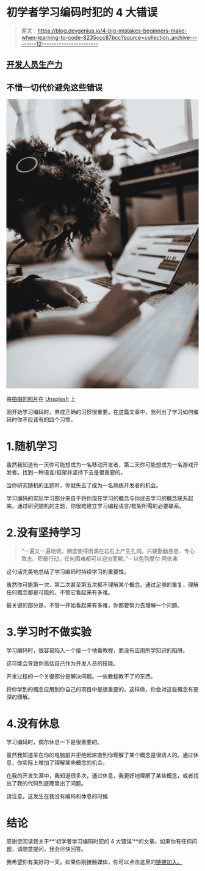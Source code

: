 # 初学者学习编码时犯的 4 大错误

> 原文：<https://blog.devgenius.io/4-big-mistakes-beginners-make-when-learning-to-code-8235ccc87bcc?source=collection_archive---------12----------------------->

## [开发人员生产力](https://bookeraziz.medium.com/list/developer-productivity-33ad311838d4)

## 不惜一切代价避免这些错误

![](img/5a77bcaf02603861e828f385c25128f5.png)

由[拍摄的照片](https://unsplash.com/@soundtrap?utm_source=medium&utm_medium=referral)在 [Unsplash](https://unsplash.com?utm_source=medium&utm_medium=referral) 上

刚开始学习编码时，养成正确的习惯很重要。在这篇文章中，我列出了学习如何编码时你不应该有的四个习惯。

# 1.随机学习

虽然我知道有一天你可能想成为一名移动开发者，第二天你可能想成为一名游戏开发者。找到一种语言/框架并坚持下去是很重要的。

当你研究随机的主题时，你就失去了成为一名熟练开发者的机会。

学习编码的实际学习部分来自于将你现在学习的概念与你过去学习的概念联系起来。通过研究随机的主题，你很难建立学习编程语言/框架所需的必要联系。

# 2.没有坚持学习

> “一遍又一遍地做。稠度使得雨滴在岩石上产生孔洞。只要勤勤恳恳、专心致志、积极行动，任何困难都可以迎刃而解。”—以色列摩尔·阿依弗

这句话完美地总结了学习编码时持续学习的重要性。

虽然你可能第一次、第二次甚至第五次都不理解某个概念。通过足够的重复，理解任何概念都是可能的，不管它看起来有多难。

最关键的部分是，不管一开始看起来有多难，你都要努力去理解一个问题。

# 3.学习时不做实验

学习编码时，很容易陷入一个接一个地看教程，而没有应用所学知识的陷阱。

这可能会导致你高估自己作为开发人员的技能。

开发过程的一个关键部分是解决问题。一些教程教不了的东西。

将你学到的概念应用到你自己的项目中是很重要的。这样做，你会对这些概念有更深的理解。

# 4.没有休息

学习编码时，偶尔休息一下是很重要的。

虽然我知道呆在你的电脑前并拒绝起床直到你理解了某个概念是很诱人的。通过休息，你实际上增加了理解某些概念的机会。

在我的开发生涯中，我知道很多次，通过休息，我更好地理解了某些概念，或者找出了我的代码到底哪里出了问题。

请注意，这发生在我没有编码和休息的时候

# 结论

感谢您阅读我关于**‘初学者学习编码时犯的 4 大错误’**的文章。如果你有任何问题，请随意提问，我会尽快回答。

我希望你有美好的一天。如果你刚接触媒体，你可以点击这里的[链接加入。](https://bookeraziz.medium.com/membership)